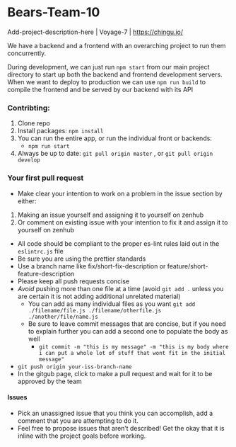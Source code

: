 # Bears-Team-10
Add-project-description-here | Voyage-7 | https://chingu.io/

We have a backend and a frontend with an overarching project to run them concurrently.

During development, we can just run `npm start` from our main project directory to start up both the backend and frontend development servers. When we want to deploy to production we can use `npm run build` to compile the frontend and be served by our backend with its API

### Contribting: 
  1. Clone repo
  2. Install packages: `npm install`
  3. You can run the entire app, or run the individual front or backends:
       - `npm run start`
  4. Always be up to date: `git pull origin master` , or  `git pull origin develop`

  ### Your first pull request
  - Make clear your intention to work on a problem in the issue section by either: 
   1. Making an issue yourself and assigning it to yourself on zenhub
   2. Or comment on existing issue with your intention to fix it and assign it to yourself on zenhub
  - All code should be compliant to the proper es-lint rules laid out in the `eslintrc.js` file
  - Be sure you are using the prettier standards 
  - Use a branch name like fix/short-fix-description or feature/short-feature-description
  - Please keep all push requests concise
  - *Avoid* pushing more than one file at a time (avoid `git add .` unless you are certain it is not adding additional unrelated material)
    - You can add as many individual files as you want `git add ./filename/file.js ./filename/otherfile.js ./another/file/name.js`
    - Be sure to leave commit messages that are concise, but if you need to explain further you can add a second one to populate the body as well
       - `git commit -m "this is my message" -m "this is my body where i can put a whole lot of stuff that wont fit in the initial message"`
  - `git push origin your-iss-branch-name`
  - In the gitgub page, click to make a pull request and wait for it to be approved by the team 
  #### Issues
  - Pick an unassigned issue that you think you can accomplish, add a comment that you are attempting to do it.
  - Feel free to propose issues that aren’t described! Get the okay that it is inline with the project goals before working.

